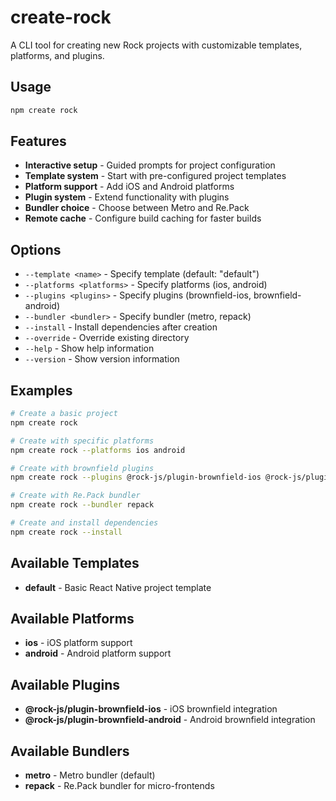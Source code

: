# create-rock

A CLI tool for creating new Rock projects with customizable templates, platforms, and plugins.

## Usage

```bash
npm create rock
```

## Features

- **Interactive setup** - Guided prompts for project configuration
- **Template system** - Start with pre-configured project templates
- **Platform support** - Add iOS and Android platforms
- **Plugin system** - Extend functionality with plugins
- **Bundler choice** - Choose between Metro and Re.Pack
- **Remote cache** - Configure build caching for faster builds

## Options

- `--template <name>` - Specify template (default: "default")
- `--platforms <platforms>` - Specify platforms (ios, android)
- `--plugins <plugins>` - Specify plugins (brownfield-ios, brownfield-android)
- `--bundler <bundler>` - Specify bundler (metro, repack)
- `--install` - Install dependencies after creation
- `--override` - Override existing directory
- `--help` - Show help information
- `--version` - Show version information

## Examples

```bash
# Create a basic project
npm create rock

# Create with specific platforms
npm create rock --platforms ios android

# Create with brownfield plugins
npm create rock --plugins @rock-js/plugin-brownfield-ios @rock-js/plugin-brownfield-android

# Create with Re.Pack bundler
npm create rock --bundler repack

# Create and install dependencies
npm create rock --install
```

## Available Templates

- **default** - Basic React Native project template

## Available Platforms

- **ios** - iOS platform support
- **android** - Android platform support

## Available Plugins

- **@rock-js/plugin-brownfield-ios** - iOS brownfield integration
- **@rock-js/plugin-brownfield-android** - Android brownfield integration

## Available Bundlers

- **metro** - Metro bundler (default)
- **repack** - Re.Pack bundler for micro-frontends

